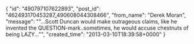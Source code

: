  {
   "id": "490797107622893",
   "post_id": "462493170453287_490608044308466",
   "from_name": "Derek Moran",
   "message": "\"...Scott Duncan would make outrageous claims, like he invented the QUESTION-mark..sometimes, he would accuse chestnuts of being LAZY...\"",
   "created_time": "2013-03-10T18:39:58+0000"
 }
